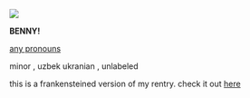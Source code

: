 ![](https://cdn.discordapp.com/attachments/1083474289388425288/1086356256568123442/cooltalkingcomputer.gif)

**BENNY!**

[any pronouns](https://en.pronouns.page/@benthespaceman)

minor , uzbek ukranian , unlabeled 



this is a frankensteined version of my rentry. check it out [here](rentry.co/benthespaceman)
